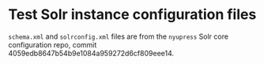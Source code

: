 Test Solr instance configuration files
======================================

`schema.xml` and `solrconfig.xml` files are from the `nyupress` Solr core configuration repo, commit 4059edb8647b54b9e1084a959272d6cf809eee14.

